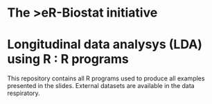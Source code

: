 # The >eR-Biostat initiative
# Longitudinal data analysys (LDA) using R : R programs
This repository contains all R programs  used to produce all examples presented in the slides. External datasets are available in the data respiratory.
